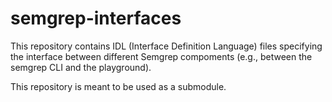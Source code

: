 # semgrep-interfaces

This repository contains IDL (Interface Definition Language) files specifying
the interface between different Semgrep compoments (e.g., between
the semgrep CLI and the playground).

This repository is meant to be used as a submodule.

